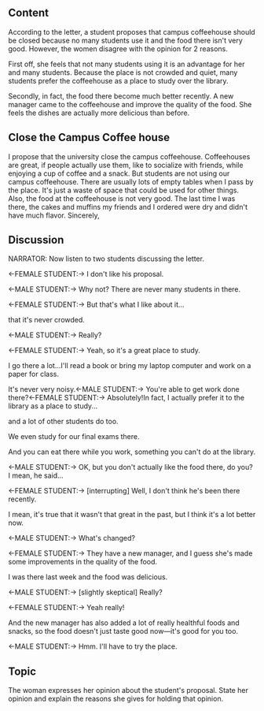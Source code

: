 ## Content
According to the letter, a student proposes that campus coffeehouse should be closed because no many students use it and the food there isn't very good. However, the women disagree with the opinion for 2 reasons.

First off, she feels that not many students using it is an advantage for her and many students. Because the place is not crowded and quiet, many students prefer the coffeehouse as a place to study over the library.

Secondly, in fact, the food there become much better recently. A new manager came to the coffeehouse and improve the quality of the food. She feels the dishes are actually more delicious than before.

## Close the Campus Coffee house
I propose that the university close the campus coffeehouse. Coffeehouses are great, if people actually use them, like to socialize with friends, while enjoying a cup of coffee and a snack. But students are not using our campus coffeehouse. There are usually lots of empty tables when I pass by the place. It's just a waste of space that could be used for other things. Also, the food at the coffeehouse is not very good. The last time I was there, the cakes and muffins my friends and I ordered were dry and didn't have much flavor.
Sincerely,

## Discussion
NARRATOR: Now listen to two students discussing the letter.

<-FEMALE STUDENT:-> I don't like his proposal.

<-MALE STUDENT:-> Why not? There are never many students in there.

<-FEMALE STUDENT:-> But that's what I like about it...

that it's never crowded.

<-MALE STUDENT:-> Really?

<-FEMALE STUDENT:-> Yeah, so it's a great place to study.

I go there a lot...I'll read a book or bring my laptop computer and work on a paper for class.

It's never very noisy.<-MALE STUDENT:-> You're able to get work done there?<-FEMALE STUDENT:-> Absolutely!In fact, I actually prefer it to the library as a place to study...

and a lot of other students do too.

We even study for our final exams there.

And you can eat there while you work, something you can't do at the library.

<-MALE STUDENT:-> OK, but you don't actually like the food there, do you? I mean, he said...

<-FEMALE STUDENT:-> [interrupting] Well, I don't think he's been there recently.

I mean, it's true that it wasn't that great in the past, but I think it's a lot better now.

<-MALE STUDENT:-> What's changed?

<-FEMALE STUDENT:-> They have a new manager, and I guess she's made some improvements in the quality of the food.

I was there last week and the food was delicious.

<-MALE STUDENT:-> [slightly skeptical] Really?

<-FEMALE STUDENT:-> Yeah really!

And the new manager has also added a lot of really healthful foods and snacks, so the food doesn't just taste good now—it's good for you too.

<-MALE STUDENT:-> Hmm. I'll have to try the place.

## Topic
The woman expresses her opinion about the student's proposal. State her opinion and explain the reasons she gives for holding that opinion.


